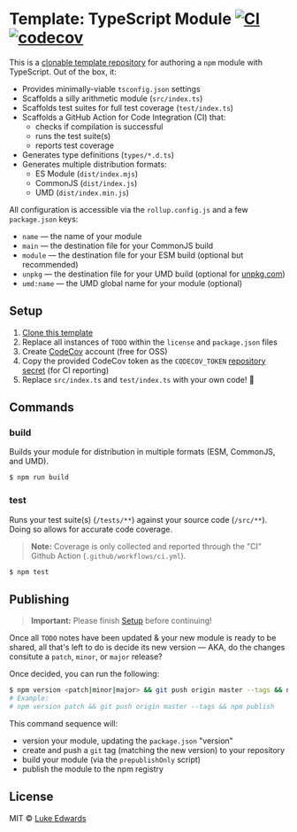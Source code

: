 # Template: TypeScript Module [![CI](https://github.com/lukeed/typescript-module/workflows/CI/badge.svg)](https://github.com/lukeed/typescript-module/actions) [![codecov](https://badgen.now.sh/codecov/c/github/lukeed/typescript-module)](https://codecov.io/gh/lukeed/typescript-module)

This is a [clonable template repository](https://docs.github.com/en/github/creating-cloning-and-archiving-repositories/creating-a-repository-from-a-template) for authoring a `npm` module with TypeScript. Out of the box, it:

* Provides minimally-viable `tsconfig.json` settings
* Scaffolds a silly arithmetic module (`src/index.ts`)
* Scaffolds test suites for full test coverage (`test/index.ts`)
* Scaffolds a GitHub Action for Code Integration (CI) that:
  * checks if compilation is successful
  * runs the test suite(s)
  * reports test coverage
* Generates type definitions (`types/*.d.ts`)
* Generates multiple distribution formats:
  * ES Module (`dist/index.mjs`)
  * CommonJS (`dist/index.js`)
  * UMD (`dist/index.min.js`)

All configuration is accessible via the `rollup.config.js` and a few `package.json` keys:

* `name` &mdash; the name of your module
* `main` &mdash; the destination file for your CommonJS build
* `module` &mdash; the destination file for your ESM build (optional but recommended)
* `unpkg` &mdash; the destination file for your UMD build (optional for [unpkg.com](https://unpkg.com/))
* `umd:name` &mdash; the UMD global name for your module (optional)

## Setup

1. [Clone this template](https://docs.github.com/en/github/creating-cloning-and-archiving-repositories/creating-a-repository-from-a-template)
2. Replace all instances of `TODO` within the `license` and `package.json` files
3. Create [CodeCov](https://codecov.io) account (free for OSS)
4. Copy the provided CodeCov token as the `CODECOV_TOKEN` [repository secret](https://docs.github.com/en/actions/configuring-and-managing-workflows/creating-and-storing-encrypted-secrets#creating-encrypted-secrets-for-a-repository) (for CI reporting)
5. Replace `src/index.ts` and `test/index.ts` with your own code! 🎉

## Commands

### build

Builds your module for distribution in multiple formats (ESM, CommonJS, and UMD).

```sh
$ npm run build
```

### test

Runs your test suite(s) (`/tests/**`) against your source code (`/src/**`).<br>Doing so allows for accurate code coverage.

> **Note:** Coverage is only collected and reported through the "CI" Github Action (`.github/workflows/ci.yml`).

```sh
$ npm test
```

## Publishing

> **Important:** Please finish [Setup](#setup) before continuing!

Once all `TODO` notes have been updated & your new module is ready to be shared, all that's left to do is decide its new version &mdash; AKA, do the changes consitute a `patch`, `minor`, or `major` release?

Once decided, you can run the following:

```sh
$ npm version <patch|minor|major> && git push origin master --tags && npm publish
# Example:
# npm version patch && git push origin master --tags && npm publish
```

This command sequence will:
* version your module, updating the `package.json` "version"
* create and push a `git` tag (matching the new version) to your repository
* build your module (via the `prepublishOnly` script)
* publish the module to the npm registry

## License

MIT © [Luke Edwards](https://lukeed.com)
